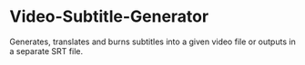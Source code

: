 # Video-Subtitle-Generator
Generates, translates and burns subtitles into a given video file or outputs in a separate SRT file.
